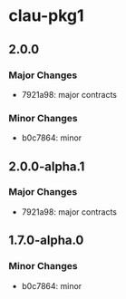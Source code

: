 # clau-pkg1

## 2.0.0

### Major Changes

- 7921a98: major contracts

### Minor Changes

- b0c7864: minor

## 2.0.0-alpha.1

### Major Changes

- 7921a98: major contracts

## 1.7.0-alpha.0

### Minor Changes

- b0c7864: minor

